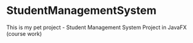 # StudentManagementSystem
 This is my pet project - Student Management System Project in JavaFX (course work)
